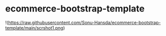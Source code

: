 # ecommerce-bootstrap-template
!(https://raw.githubusercontent.com/Sonu-Hansda/ecommerce-bootstrap-template/main/scrshot1.png)
